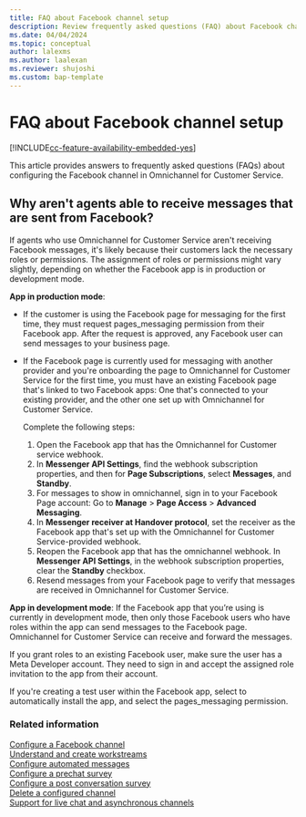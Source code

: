 ```yaml
---
title: FAQ about Facebook channel setup
description: Review frequently asked questions (FAQ) about Facebook channel configuration in Omnichannel for Customer Service.
ms.date: 04/04/2024
ms.topic: conceptual
author: lalexms
ms.author: laalexan
ms.reviewer: shujoshi
ms.custom: bap-template
---
```


# FAQ about Facebook channel setup

[!INCLUDE[cc-feature-availability-embedded-yes](../../includes/cc-feature-availability-embedded-yes.md)]

This article provides answers to frequently asked questions (FAQs) about configuring the Facebook channel in Omnichannel for Customer Service.

## Why aren't agents able to receive messages that are sent from Facebook? 

If agents who use Omnichannel for Customer Service aren't receiving Facebook messages, it's likely because their customers lack the necessary roles or permissions. The assignment of roles or permissions might vary slightly, depending on whether the Facebook app is in production or development mode. 

**App in production mode**: 
- If the customer is using the Facebook page for messaging for the first time, they must request pages_messaging permission from their Facebook app. After the request is approved, any Facebook user can send messages to your business page.

- If the Facebook page is currently used for messaging with another provider and you're onboarding the page to Omnichannel for Customer Service for the first time, you must have an existing Facebook page that's linked to two Facebook apps: One that's connected to your existing provider, and the other one set up with Omnichannel for Customer Service.<br>

  Complete the following steps:
  1. Open the Facebook app that has the Omnichannel for Customer service webhook.
  1. In **Messenger API Settings**, find the webhook subscription properties, and then for **Page Subscriptions**, select **Messages**, and **Standby**.
  1. For messages to show in omnichannel, sign in to your Facebook Page account: Go to **Manage** > **Page Access** > **Advanced Messaging**.
  1. In **Messenger receiver at Handover protocol**, set the receiver as the Facebook app that's set up with the Omnichannel for Customer Service-provided webhook.
  1. Reopen the Facebook app that has the omnichannel webhook. In **Messenger API Settings**, in the webhook subscription properties, clear the **Standby** checkbox.
  1. Resend messages from your Facebook page to verify that messages are received in Omnichannel for Customer Service.


**App in development mode**: If the Facebook app that you’re using is currently in development mode, then only those Facebook users who have roles within the app can send messages to the Facebook page. Omnichannel for Customer Service can receive and forward the messages. 

If you grant roles to an existing Facebook user, make sure the user has a Meta Developer account. They need to sign in and accept the assigned role invitation to the app from their account. 

If you're creating a test user within the Facebook app, select to automatically install the app, and select the pages_messaging permission.​

### Related information

[Configure a Facebook channel](configure-facebook-channel.md)<br>
[Understand and create workstreams](create-workstreams.md)<br>
[Configure automated messages](configure-automated-message.md)<br>
[Configure a prechat survey](configure-pre-chat-survey.md)<br>
[Configure a post conversation survey](configure-post-conversation-survey.md)<br>
[Delete a configured channel](delete-channel.md)<br>
[Support for live chat and asynchronous channels](card-support-in-channels.md)
